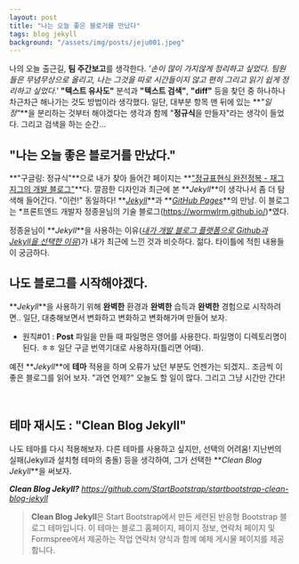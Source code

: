 ```yaml
---
layout: post
title: "나는 오늘 좋은 블로거를 만났다"
tags: blog jekyll
background: "/assets/img/posts/jeju001.jpeg"
---
```


나의 오늘 출근길, **팀 주간보고**를 생각한다.
_'손이 많이 가지않게 정리하고 싶었다. 팀원들은 무념무상으로 올리고, 나는 그것을 따로 시간들이지 않고 편히 그리고 읽기 쉽게 정리하고 싶었다.'_
**"텍스트 유사도"** 분석과 **"텍스트 검색"**, **"diff"** 등을 찾던 중 하나하나 차근차근 해나가는 것도 방법이라 생각했다.
일단, 대부분 항목 맨 뒤에 있는 **_"일정"_**을 분리하는 것부터 해야겠다는 생각과 함께
"**정규식**을 만들자"라는 생각이 들었다. 그리고 검색을 하는 순간...

## "나는 오늘 좋은 블로거를 만났다."

**"구글링: 정규식"**으로 내가 찾아 들어간 페이지는
**["정규표현식 완전정복 - 재그지그의 개발 블로그"](https://wormwlrm.github.io/2020/07/19/Regular-Expressions-Tutorial.html)**다.
깔끔한 디자인과 최근에 본 **_Jekyll_**이 생각나서 좀 더 탐색해 들어간다. "이런!" 동일하다!
**_[Jekyll](https://jekyllrb.com/)_**과 **_[GitHub Pages](https://pages.github.com/)_**의 만남.
이 블로그는 *프론트엔드 개발자 정종윤님의 기술 블로그(<https://wormwlrm.github.io/>)*였다.

정종윤님이 **_Jekyll_**을 사용하는
이유(_[내가 개발 블로그 플랫폼으로 Github과 Jekyll을 선택한 이유](https://wormwlrm.github.io/2018/07/07/Why-I-select-Github-and-Jekyll-for-my-development-blog.html)_)가
내가 최근에 느낀 것과 비슷하다. 젊다. 타이틀에 적힌 내용들이 궁금하다.

## 나도 블로그를 시작해야겠다.

**_Jekyll_**을 사용하기 위해 **완벽한** 환경과 **완벽한** 습득과 **완벽한** 경험으로 시작하려면..
일단, 대충해보면서 변화하고 변화하고 변화해가며 만들어 보자.

- 원칙#01 : **Post** 파일을 만들 때 파일명은 영어를 사용한다.
  파일명이 디렉토리명이 된다. ㅎㅎ 일단 구글 번역기대로 사용하자(틀리면 어때).

예전 **_Jekyll_**에 **테마** 적용을 하며 오류가 났던 부분도 언젠가는 되겠지..
조금씩 이 좋은 블로그를 읽어 보자. "과연 언제?" 오늘도 할 일이 많다. 그리고 그냥 시간만 간다!

<br>

## 테마 재시도 : "Clean Blog Jekyll"

나도 테마를 다시 적용해보자.
다른 테마를 사용하고 싶지만, 선택의 어려움! 지난번의 실패(Jekyll과 설치형 테마의 충돌) 등을 생각하여,
그가 선택한 **_Clean Blog Jekyll_**을 써보자.

**_Clean Blog Jekyll?_** _<https://github.com/StartBootstrap/startbootstrap-clean-blog-jekyll>_

> **Clean Blog Jekyll**은 Start Bootstrap에서 만든 세련된 반응형 Bootstrap 블로그 테마입니다.
> 이 테마는 블로그 홈페이지, 페이지 정보, 연락처 페이지 및 Formspree에서 제공하는 작업 연락처 양식과 함께
> 예제 게시물 페이지를 제공합니다.
